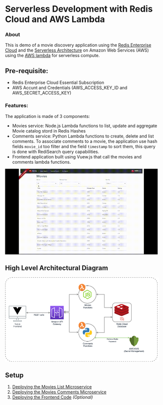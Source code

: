 # Serverless Development with Redis Cloud and AWS Lambda


### About
This is demo of a movie discovery application using the [Redis Enterprise Cloud](https://redislabs.com/) and the [Serverless Architecture](https://en.wikipedia.org/wiki/Serverless_computing) on Amazon Web Services (AWS) using the [AWS lambda](https://aws.amazon.com/lambda/) for serverless compute.


## Pre-requisite:

- Redis Enterprise Cloud Essential Subscription
- AWS Accunt and Credentials (AWS_ACCESS_KEY_ID and AWS_SECRET_ACCESS_KEY)


### Features:

The application is made of 3 components:

* Movies service: Node.js Lambda functions to list, update and aggregate Movie catalog stord in Redis Hashes
* Comments service: Python Lambda functions to create, delete and list comments. To associate comments to a movie, the application use hash fields `movie_id` too filter and the field `timestamp` to sort them, this query is done with RediSearch query capabilities.
* Frontend application built using Vuew.js that call the movies and comments lambda functions.

<img src="./images/aws-demo.gif" width="500">


## High Level Architectural Diagram

![Architecture](./images/high-level-architectural-diagram.png)

   
## Setup
1. [Deploying the Movies List Microservice](./movies-list-microservice/README.md)
1. [Deploying the Movies Comments Microservice](./movie-comments-microservice/readme.md)
1. [Deploying the Frontend Code](./front-end/README.md) *(Optional)*



